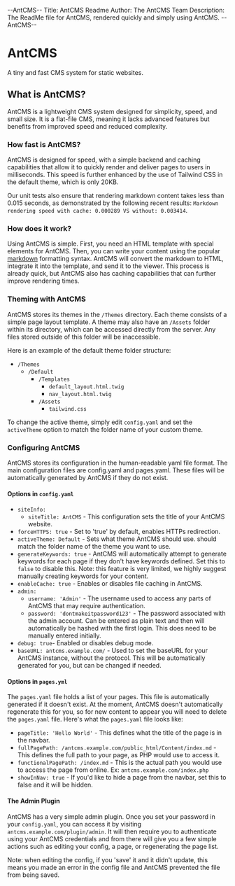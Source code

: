 --AntCMS--
Title: AntCMS Readme
Author: The AntCMS Team
Description: The ReadMe file for AntCMS, rendered quickly and simply using AntCMS.
--AntCMS--

# AntCMS

A tiny and fast CMS system for static websites.

## What is AntCMS?

AntCMS is a lightweight CMS system designed for simplicity, speed, and small size. It is a flat-file CMS, meaning it lacks advanced features but benefits from improved speed and reduced complexity.

### How fast is AntCMS?

AntCMS is designed for speed, with a simple backend and caching capabilities that allow it to quickly render and deliver pages to users in milliseconds. This speed is further enhanced by the use of Tailwind CSS in the default theme, which is only 20KB.

Our unit tests also ensure that rendering markdown content takes less than 0.015 seconds, as demonstrated by the following recent results: `Markdown rendering speed with cache: 0.000289 VS without: 0.003414`.

### How does it work?

Using AntCMS is simple. First, you need an HTML template with special elements for AntCMS. Then, you can write your content using the popular [markdown](https://www.markdownguide.org/cheat-sheet/) formatting syntax. AntCMS will convert the markdown to HTML, integrate it into the template, and send it to the viewer. This process is already quick, but AntCMS also has caching capabilities that can further improve rendering times.

### Theming with AntCMS

AntCMS stores its themes in the `/Themes` directory. Each theme consists of a simple page layout template. A theme may also have an `/Assets` folder within its directory, which can be accessed directly from the server. Any files stored outside of this folder will be inaccessible.

Here is an example of the default theme folder structure:

- `/Themes`
  - `/Default`
    - `/Templates`
      - `default_layout.html.twig`
      - `nav_layout.html.twig`
    - `/Assets`
      - `tailwind.css`

To change the active theme, simply edit `config.yaml` and set the `activeTheme` option to match the folder name of your custom theme.

### Configuring AntCMS

AntCMS stores its configuration in the human-readable yaml file format. The main configuration files are config.yaml and pages.yaml. These files will be automatically generated by AntCMS if they do not exist.

#### Options in `config.yaml`

- `siteInfo:`
  - `siteTitle: AntCMS` - This configuration sets the title of your AntCMS website.
- `forceHTTPS: true` - Set to 'true' by default, enables HTTPs redirection.
- `activeTheme: Default` - Sets what theme AntCMS should use. should match the folder name of the theme you want to use.
- `generateKeywords: true` - AntCMS will automatically attempt to generate keywords for each page if they don't have keywords defined. Set this to `false` to disable this. Note: this feature is very limited, we highly suggest manually creating keywords for your content.
- `enableCache: true` - Enables or disables file caching in AntCMS.
- `admin:`
  - `username: 'Admin'` - The username used to access any parts of AntCMS that may require authentication.
  - `password: 'dontmakeitpassword123'` - The password associated with the admin account. Can be entered as plain text and then will automatically be hashed with the first login. This does need to be manually entered initially.
- `debug: true`- Enabled or disables debug mode.
- `baseURL: antcms.example.com/` - Used to set the baseURL for your AntCMS instance, without the protocol. This will be automatically generated for you, but can be changed if needed.

#### Options in `pages.yml`

The `pages.yaml` file holds a list of your pages. This file is automatically generated if it doesn't exist. At the moment, AntCMS doesn't automatically regenerate this for you, so for new content to appear you will need to delete the `pages.yaml` file.
Here's what the `pages.yaml` file looks like:

- `pageTitle: 'Hello World'` - This defines what the title of the page is in the navbar.
- `fullPagePath: /antcms.example.com/public_html/Content/index.md` - This defines the full path to your page, as PHP would use to access it.
- `functionalPagePath: /index.md` - This is the actual path you would use to access the page from online. Ex: `antcms.example.com/index.php`
- `showInNav: true` - If you'd like to hide a page from the navbar, set this to false and it will be hidden.

#### The Admin Plugin

AntCMS has a very simple admin plugin. Once you set your password in your `config.yaml`, you can access it by visiting `antcms.example.com/plugin/admin`.
It will then require you to authenticate using your AntCMS credentials and from there will give you a few simple actions such as editing your config, a page, or regenerating the page list.

Note: when editing the config, if you 'save' it and it didn't update, this means you made an error in the config file and AntCMS prevented the file from being saved.
